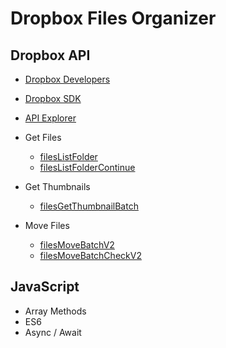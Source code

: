 # Dropbox Files Organizer

## Dropbox API

- [Dropbox Developers](https://www.dropbox.com/developers)
- [Dropbox SDK](https://dropbox.github.io/dropbox-sdk-js/index.html)
- [API Explorer](https://dropbox.github.io/dropbox-api-v2-explorer/)

- Get Files
  - [filesListFolder](https://dropbox.github.io/dropbox-sdk-js/Dropbox.html#filesListFolder__anchor)
  - [filesListFolderContinue](https://dropbox.github.io/dropbox-sdk-js/Dropbox.html#filesListFolderContinue__anchor)
- Get Thumbnails
  - [filesGetThumbnailBatch](https://dropbox.github.io/dropbox-sdk-js/Dropbox.html#filesGetThumbnailBatch__anchor)
- Move Files
  - [filesMoveBatchV2](https://dropbox.github.io/dropbox-sdk-js/Dropbox.html#filesMoveBatchV2__anchor)
  - [filesMoveBatchCheckV2](https://dropbox.github.io/dropbox-sdk-js/Dropbox.html#filesMoveBatchCheckV2__anchor)

## JavaScript

- Array Methods
- ES6
- Async / Await
